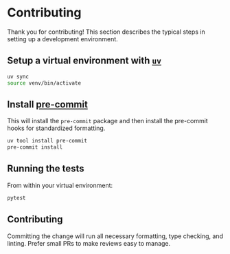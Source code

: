 # Contributing

Thank you for contributing! This section describes the typical steps in setting up a development environment.

## Setup a virtual environment with [`uv`](https://github.com/astral-sh/uv)

```sh
uv sync
source venv/bin/activate
```

## Install [pre-commit](https://pre-commit.com/)

This will install the `pre-commit` package and then install the pre-commit hooks for standardized formatting.

```sh
uv tool install pre-commit
pre-commit install
```

## Running the tests

From within your virtual environment:

```sh
pytest
```

## Contributing

Committing the change will run all necessary formatting, type checking, and
linting.
Prefer small PRs to make reviews easy to manage.
